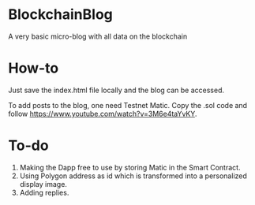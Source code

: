 # BlockchainBlog
A very basic micro-blog with all data on the blockchain

# How-to
Just save the index.html file locally and the blog can be accessed.

To add posts to the blog, one need Testnet Matic. Copy the .sol code and follow https://www.youtube.com/watch?v=3M6e4taYvKY.

# To-do
1. Making the Dapp free to use by storing Matic in the Smart Contract.
2. Using Polygon address as id which is transformed into a personalized display image.
3. Adding replies.
